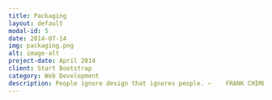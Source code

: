 ```yaml
---
title: Packaging
layout: default
modal-id: 5
date: 2014-07-14
img: packaging.png
alt: image-alt
project-date: April 2014
client: Start Bootstrap
category: Web Development
description: People ignore design that ignores people. —	FRANK CHIMERO
---
```

